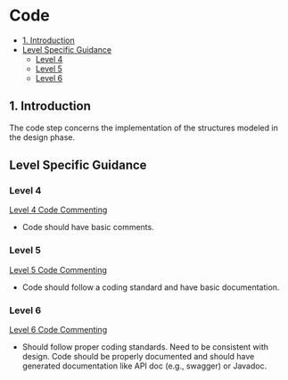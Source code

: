 # Code <!-- omit in toc -->

- [1. Introduction](#1-introduction)
- [Level Specific Guidance](#level-specific-guidance)
  - [Level 4](#level-4)
  - [Level 5](#level-5)
  - [Level 6](#level-6)

## 1. Introduction

The code step concerns the implementation of the structures modeled in the design phase.

## Level Specific Guidance

### Level 4

[Level 4 Code Commenting](level4/level4-code-commenting.md)
- Code should have basic comments.

### Level 5

[Level 5 Code Commenting](level5/level5-code-commenting.md)
- Code should follow a coding standard and have basic documentation.

### Level 6

[Level 6 Code Commenting](level6/level6-code-commenting.md)
- Should follow proper coding standards. Need to be consistent with design. Code should be properly documented and should have generated documentation like API doc (e.g., swagger) or Javadoc.

